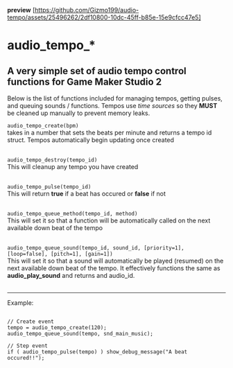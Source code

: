 **preview**
[https://github.com/Gizmo199/audio-tempo/assets/25496262/2df10800-10dc-45ff-b85e-15e9cfcc47e5]


# audio_tempo_*
A very simple set of audio tempo control functions for Game Maker Studio 2
---

Below is the list of functions included for managing tempos, getting pulses, and queuing sounds / functions. Tempos use *time sources* so they **MUST** be cleaned up manually to prevent memory leaks.

`audio_tempo_create(bpm)`<br/>
takes in a number that sets the beats per minute and returns a tempo id struct. Tempos automatically begin updating once created<br/><br/>

`audio_tempo_destroy(tempo_id)`<br/>
This will cleanup any tempo you have created<br/><br/>

`audio_tempo_pulse(tempo_id)`<br/>
This will return **true** if a beat has occured or **false** if not<br/><br/>

`audio_tempo_queue_method(tempo_id, method)`<br/>
This will set it so that a function will be automatically called on the next available down beat of the tempo<br/><br/>

`audio_tempo_queue_sound(tempo_id, sound_id, [priority=1], [loop=false], [pitch=1], [gain=1])`<br/>
This will set it so that a sound will automatically be played (resumed) on the next available down beat of the tempo. It effectively functions the same as **audio_play_sound** and returns and audio_id.<br/><br/>

---

Example:
```gml

// Create event
tempo = audio_tempo_create(120);
audio_tempo_queue_sound(tempo, snd_main_music);

// Step event
if ( audio_tempo_pulse(tempo) ) show_debug_message("A beat occured!!");

```
